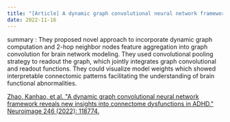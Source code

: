 ```yaml
---
title: "[Article] A dynamic graph convolutional neural network framework reveals new insights into connectome dysfunctions in ADHD."
date: 2022-11-16
---
```


summary : They proposed novel approach to incorporate dynamic graph computation and 2-hop neighbor nodes feature aggregation into graph convolution for brain network modeling. They used convolutional pooling strategy to readout the graph, which jointly integrates graph convolutional and readout functions. They could visualize model weights which showed interpretable connectomic patterns facilitating the understanding of brain functional abnormalities.  

[Zhao, Kanhao, et al. "A dynamic graph convolutional neural network framework reveals new insights into connectome dysfunctions in ADHD." Neuroimage 246 (2022): 118774.
](https://www.sciencedirect.com/science/article/pii/S1053811921010466)
